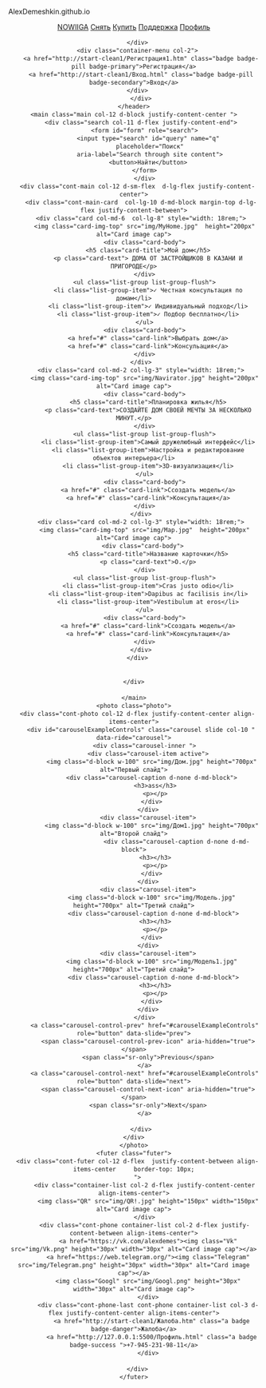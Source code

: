 AlexDemeshkin.github.io
<!DOCTYPE html>
<html lang="en">
<head>
  <meta charset="UTF-8">
  <meta name="viewport" content="width=device-width, initial-scale=1.0">
  <meta http-equiv="X-UA-Compatible" content="ie=edge">
  <title>Document</title>
  <link rel="stylesheet" href="css/bootstrap.css">
  <link rel="stylesheet" href="css/main.css">
  <link href="https://cdn.jsdelivr.net/npm/bootstrap@5.3.3/dist/css/bootstrap.min.css" rel="stylesheet" integrity="sha384-QWTKZyjpPEjISv5WaRU9OFeRpok6YctnYmDr5pNlyT2bRjXh0JMhjY6hW+ALEwIH" crossorigin="anonymous">
  <script src="https://cdn.jsdelivr.net/npm/bootstrap@5.3.3/dist/js/bootstrap.bundle.min.js" integrity="sha384-YvpcrYf0tY3lHB60NNkmXc5s9fDVZLESaAA55NDzOxhy9GkcIdslK1eN7N6jIeHz" crossorigin="anonymous"></script>
  <script src="https://ajax.googleapis.com/ajax/libs/jquery/2.1.1/jquery.min.js"></script>
  <script src="https://maxcdn.bootstrapcdn.com/bootstrap/4.1.0/js/bootstrap.min.js"></script>
</head>
<body >
    <header class="container-fluid d-flex  align-items-center ">  
      <div class="cont col-12 d-flex justify-content-between align-items-center">
      <div class="container-list col-8 d-flex justify-content-between align-items-center">
        <a href="#" class="b0  col-md-3 col-lg-4">NOWIIGA</a>
        <a href="#" class="b1 badge badge-primary d-sm-none d-md-flex col-md-2 col-lg-1">Снять</a>
        <a href="#" class="b2 badge badge-secondary d-sm-none d-md-flex col-md-2 col-lg-1">Купить</a>
        <a href="https://vk.com/alexdemes" class="b3 badge badge-danger d-sm-none d-md-flex col-md-2 col-lg-1">Поддержка</a>
        <a href="http://start-clean1/contact.php" class="b4 badge badge-success d-sm-none d-md-flex col-md-2 col-lg-1">Профиль</a>

      </div>
      <div class="container-menu col-2">
        <a href="http://start-clean1/Регистрация1.htm" class="badge badge-pill badge-primary">Регистрация</a>
        <a href="http://start-clean1/Вход.html" class="badge badge-pill badge-secondary">Вход</a>
      </div>
        </div>
    </header>
    <main class="main col-12 d-block justify-content-center ">
        <div class="search col-11 d-flex justify-content-end">
          <form id="form" role="search">
            <input type="search" id="query" name="q"
             placeholder="Поиск"
             aria-label="Search through site content">
            <button>Найти</button>
          </form>
          </div>
      <div class="cont-main col-12 d-sm-flex  d-lg-flex justify-content-center">
        <div class="cont-main-card  col-lg-10 d-md-block margin-top d-lg-flex justify-content-between">
        <div class="card col-md-6  col-lg-8" style="width: 18rem;">
          <img class="card-img-top" src="img/MyHome.jpg"  height="200px" alt="Card image cap">
          <div class="card-body">
            <h5 class="card-title">Мой дом</h5>
            <p class="card-text"> ДОМА ОТ ЗАСТРОЙЩИКОВ В КАЗАНИ И ПРИГОРОДЕ</p>
          </div>
          <ul class="list-group list-group-flush">
            <li class="list-group-item">✓ Честная консультация по домам</li>
            <li class="list-group-item">✓ Индивидуальный подход</li>
            <li class="list-group-item">✓ Подбор бесплатно</li>
          </ul>
          <div class="card-body">
            <a href="#" class="card-link">Выбрать дом</a>
            <a href="#" class="card-link">Консульация</a>
          </div>
        </div>
        <div class="card col-md-2 col-lg-3" style="width: 18rem;">
          <img class="card-img-top" src="img/Navirator.jpg" height="200px"  alt="Card image cap">
          <div class="card-body">
            <h5 class="card-title">Планировка жилья</h5>
            <p class="card-text">СОЗДАЙТЕ ДОМ СВОЕЙ МЕЧТЫ ЗА НЕСКОЛЬКО МИНУТ.</p>
          </div>
          <ul class="list-group list-group-flush">
            <li class="list-group-item">Самый дружелюбный интерфейс</li>
            <li class="list-group-item">Настройка и редактирование объектов интерьера</li>
            <li class="list-group-item">3D-визуализация</li>
          </ul>
          <div class="card-body">
            <a href="#" class="card-link">Ссоздать модель</a>
            <a href="#" class="card-link">Консультация</a>
          </div>
        </div>
        <div class="card col-md-2 col-lg-3" style="width: 18rem;">
          <img class="card-img-top" src="img/Map.jpg"  height="200px" alt="Card image cap">
          <div class="card-body"> 
            <h5 class="card-title">Название карточки</h5>
            <p class="card-text">О.</p>
          </div>
          <ul class="list-group list-group-flush">
            <li class="list-group-item">Cras justo odio</li>
            <li class="list-group-item">Dapibus ac facilisis in</li>
            <li class="list-group-item">Vestibulum at eros</li>
          </ul>
          <div class="card-body">
            <a href="#" class="card-link">Ссоздать модель</a>
            <a href="#" class="card-link">Консультация</a>
          </div>
        </div>
      </div>
      
          
    </div>

    </main>
    <photo class="photo">
      <div class="cont-photo col-12 d-flex justify-content-center align-items-center">
        <div id="carouselExampleControls" class="carousel slide col-10 " data-ride="carousel">
          <div class="carousel-inner ">
            <div class="carousel-item active">
              <img class="d-block w-100" src="img/Дом.jpg" height="700px" alt="Первый слайд">
              <div class="carousel-caption d-none d-md-block">
                <h3>ass</h3>
                <p></p>
              </div>
            </div>
            <div class="carousel-item">
              <img class="d-block w-100" src="img/Дом1.jpg" height="700px" alt="Второй слайд">
                            <div class="carousel-caption d-none d-md-block">
                <h3></h3>
                <p></p>
              </div>
            </div>
            <div class="carousel-item">
              <img class="d-block w-100" src="img/Модель.jpg" height="700px" alt="Третий слайд">
               <div class="carousel-caption d-none d-md-block">
                <h3></h3>
                <p></p>
              </div>
            </div>
            <div class="carousel-item">
              <img class="d-block w-100" src="img/Модель1.jpg" height="700px" alt="Третий слайд">
               <div class="carousel-caption d-none d-md-block">
                <h3></h3>
                <p></p>
              </div>
            </div>
          </div>
          <a class="carousel-control-prev" href="#carouselExampleControls" role="button" data-slide="prev">
            <span class="carousel-control-prev-icon" aria-hidden="true"></span>
            <span class="sr-only">Previous</span>
          </a>
          <a class="carousel-control-next" href="#carouselExampleControls" role="button" data-slide="next">
            <span class="carousel-control-next-icon" aria-hidden="true"></span>
            <span class="sr-only">Next</span>
          </a>
          
        </div>
    </div>
    </photo>
    <futer class="futer">
      <div class="cont-futer col-12 d-flex  justify-content-between align-items-center     border-top: 10px;
      ">
          <div class="container-list col-2 d-flex justify-content-center align-items-center">
            <img class="QR" src="img/QR!.jpg" height="150px" width="150px" alt="Card image cap">
          </div>
          <div class="cont-phone container-list col-2 d-flex justify-content-between align-items-center">
            <a href="https://vk.com/alexdemes"><img class="Vk" src="img/Vk.png" height="30px" width="30px" alt="Card image cap"></a>
            <a href="https://web.telegram.org/"><img class="Telegram" src="img/Telegram.png" height="30px" width="30px" alt="Card image cap"></a>
            <img class="Googl" src="img/Googl.png" height="30px" width="30px" alt="Card image cap">
            </div>
            <div class="cont-phone-last cont-phone container-list col-3 d-flex justify-content-center align-items-center">
              <a href="http://start-clean1/Жалоба.htm" class="a badge badge-danger">Жалоба</a>
              <a href="http://127.0.0.1:5500/Профиль.html" class="a badge badge-success ">+7-945-231-98-11</a>
            </div>
          
      </div>
    </futer>
 
  <script src="js/main.js"></script>
</body>
</html>
